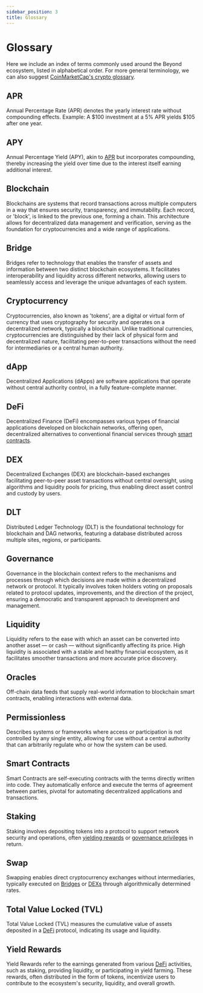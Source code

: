```yaml
---
sidebar_position: 3
title: Glossary
---
```


# Glossary

Here we include an index of terms commonly used around the Beyond ecosystem, listed in alphabetical order. For more general terminology, we can also suggest [CoinMarketCap's crypto glossary](https://coinmarketcap.com/alexandria/glossary).

## APR

Annual Percentage Rate (APR) denotes the yearly interest rate without compounding effects. Example: A \$100 investment at a 5% APR yields \$105 after one year.

## APY

Annual Percentage Yield (APY), akin to [APR](/onboarding/glossary#apr) but incorporates compounding, thereby increasing the yield over time due to the interest itself earning additional interest.

## Blockchain

Blockchains are systems that record transactions across multiple computers in a way that ensures security, transparency, and immutability. Each record, or 'block', is linked to the previous one, forming a chain. This architecture allows for decentralized data management and verification, serving as the foundation for cryptocurrencies and a wide range of applications.

## Bridge

Bridges refer to technology that enables the transfer of assets and information between two distinct blockchain ecosystems. It facilitates interoperability and liquidity across different networks, allowing users to seamlessly access and leverage the unique advantages of each system.

## Cryptocurrency

Cryptocurrencies, also known as 'tokens', are a digital or virtual form of currency that uses cryptography for security and operates on a decentralized network, typically a blockchain. Unlike traditional currencies, cryptocurrencies are distinguished by their lack of physical form and decentralized nature, facilitating peer-to-peer transactions without the need for intermediaries or a central human authority.


## dApp

Decentralized Applications (dApps) are software applications that operate without central authority control, in a fully feature-complete manner.

## DeFi

Decentralized Finance (DeFi) encompasses various types of financial applications developed on blockchain networks, offering open, decentralized alternatives to conventional financial services through [smart contracts](#smart-contracts).

## DEX

Decentralized Exchanges (DEX) are blockchain-based exchanges facilitating peer-to-peer asset transactions without central oversight, using algorithms and liquidity pools for pricing, thus enabling direct asset control and custody by users.

## DLT

Distributed Ledger Technology (DLT) is the foundational technology for blockchain and DAG networks, featuring a database distributed across multiple sites, regions, or participants.

## Governance

Governance in the blockchain context refers to the mechanisms and processes through which decisions are made within a decentralized network or protocol. It typically involves token holders voting on proposals related to protocol updates, improvements, and the direction of the project, ensuring a democratic and transparent approach to development and management.

## Liquidity

Liquidity refers to the ease with which an asset can be converted into another asset — or cash — without significantly affecting its price. High liquidity is associated with a stable and healthy financial ecosystem, as it facilitates smoother transactions and more accurate price discovery.

## Oracles

Off-chain data feeds that supply real-world information to blockchain smart contracts, enabling interactions with external data.

## Permissionless

Describes systems or frameworks where access or participation is not controlled by any single entity, allowing for use without a central authority that can arbitrarily regulate who or how the system can be used.

## Smart Contracts

Smart Contracts are self-executing contracts with the terms directly written into code. They automatically enforce and execute the terms of agreement between parties, pivotal for automating decentralized applications and transactions.

## Staking

Staking involves depositing tokens into a protocol to support network security and operations, often [yielding rewards](#yield-rewards) or [governance privileges](#governance) in return.

## Swap

Swapping enables direct cryptocurrency exchanges without intermediaries, typically executed on [Bridges](#bridge) or [DEXs](#dex) through algorithmically determined rates.

## Total Value Locked (TVL)

Total Value Locked (TVL) measures the cumulative value of assets deposited in a [DeFi](#defi) protocol, indicating its usage and liquidity.

## Yield Rewards

Yield Rewards refer to the earnings generated from various [DeFi](#defi) activities, such as staking, providing liquidity, or participating in yield farming. These rewards, often distributed in the form of tokens, incentivize users to contribute to the ecosystem's security, liquidity, and overall growth.

